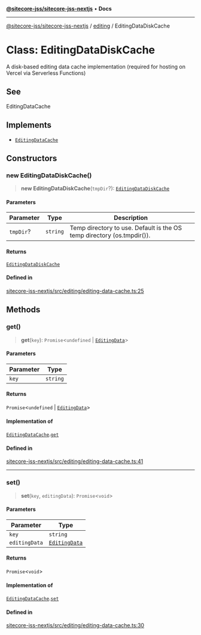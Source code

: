 [**@sitecore-jss/sitecore-jss-nextjs**](../../README.md) • **Docs**

***

[@sitecore-jss/sitecore-jss-nextjs](../../README.md) / [editing](../README.md) / EditingDataDiskCache

# Class: EditingDataDiskCache

A disk-based editing data cache implementation (required for hosting on Vercel via Serverless Functions)

## See

EditingDataCache

## Implements

- [`EditingDataCache`](../interfaces/EditingDataCache.md)

## Constructors

### new EditingDataDiskCache()

> **new EditingDataDiskCache**(`tmpDir`?): [`EditingDataDiskCache`](EditingDataDiskCache.md)

#### Parameters

| Parameter | Type | Description |
| ------ | ------ | ------ |
| `tmpDir`? | `string` | Temp directory to use. Default is the OS temp directory (os.tmpdir()). |

#### Returns

[`EditingDataDiskCache`](EditingDataDiskCache.md)

#### Defined in

[sitecore-jss-nextjs/src/editing/editing-data-cache.ts:25](https://github.com/Sitecore/jss/blob/85fd9b813b01a71614ef7fb536485926ec8242cf/packages/sitecore-jss-nextjs/src/editing/editing-data-cache.ts#L25)

## Methods

### get()

> **get**(`key`): `Promise`\<`undefined` \| [`EditingData`](../type-aliases/EditingData.md)\>

#### Parameters

| Parameter | Type |
| ------ | ------ |
| `key` | `string` |

#### Returns

`Promise`\<`undefined` \| [`EditingData`](../type-aliases/EditingData.md)\>

#### Implementation of

[`EditingDataCache`](../interfaces/EditingDataCache.md).[`get`](../interfaces/EditingDataCache.md#get)

#### Defined in

[sitecore-jss-nextjs/src/editing/editing-data-cache.ts:41](https://github.com/Sitecore/jss/blob/85fd9b813b01a71614ef7fb536485926ec8242cf/packages/sitecore-jss-nextjs/src/editing/editing-data-cache.ts#L41)

***

### set()

> **set**(`key`, `editingData`): `Promise`\<`void`\>

#### Parameters

| Parameter | Type |
| ------ | ------ |
| `key` | `string` |
| `editingData` | [`EditingData`](../type-aliases/EditingData.md) |

#### Returns

`Promise`\<`void`\>

#### Implementation of

[`EditingDataCache`](../interfaces/EditingDataCache.md).[`set`](../interfaces/EditingDataCache.md#set)

#### Defined in

[sitecore-jss-nextjs/src/editing/editing-data-cache.ts:30](https://github.com/Sitecore/jss/blob/85fd9b813b01a71614ef7fb536485926ec8242cf/packages/sitecore-jss-nextjs/src/editing/editing-data-cache.ts#L30)

